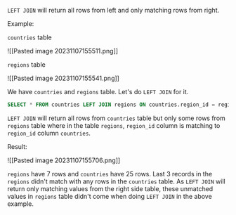 
`LEFT JOIN` will return all rows from left and only matching rows from right. 

Example:

`countries` table

![[Pasted image 20231107155511.png]]

`regions` table

![[Pasted image 20231107155541.png]]

We have `countries` and `regions` table. Let's do `LEFT JOIN` for it.

``` SQL
SELECT * FROM countries LEFT JOIN regions ON countries.region_id = regions.region_id;
```

`LEFT JOIN` will return all rows from `countries` table but only some rows from `regions` table where in the table `regions`,  `region_id`  column is matching to `region_id` column `countries`.


Result:

![[Pasted image 20231107155706.png]]

`regions` have 7 rows and `countries` have 25 rows. Last 3 records in the `regions` didn't match with any rows in the `countries` table. As `LEFT JOIN` will return only matching values from the right side table, these unmatched values in `regions` table didn't come when doing `LEFT JOIN` in the above example.
